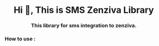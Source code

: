 <h1 align="center">Hi 👋, This is SMS Zenziva Library</h1>
<h3 align="center">This library for sms integration to zenziva.</h3>

<h3 align="left">How to use : </h3>
<p align="left">
</p>